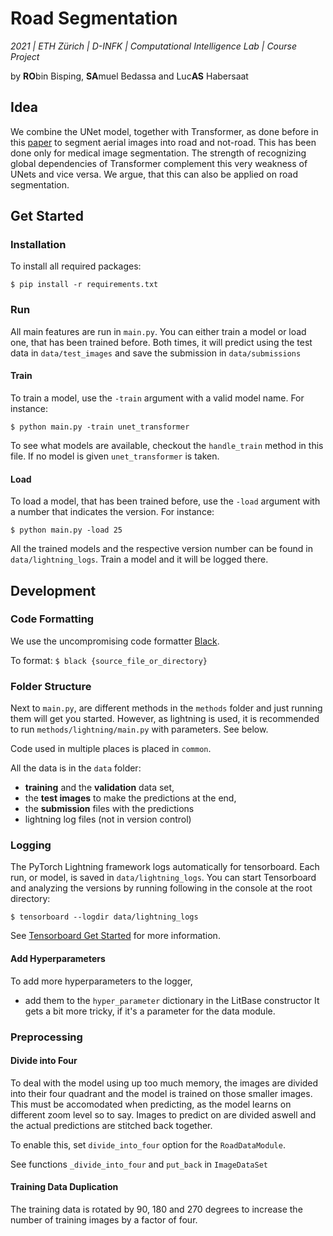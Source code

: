 # Road Segmentation

_2021 | ETH Zürich | D-INFK | Computational Intelligence Lab | Course Project_

by **RO**bin Bisping, **SA**muel Bedassa and Luc**AS** Habersaat

## Idea

We combine the UNet model, together with Transformer, as done before in this [paper](https://arxiv.org/abs/2102.04306)
to segment aerial images into road and not-road. This has been done only for medical image segmentation. The strength of
recognizing global dependencies of Transformer complement this very weakness of UNets and vice versa. We argue, that
this can also be applied on road segmentation.

## Get Started

### Installation

To install all required packages:

```
$ pip install -r requirements.txt
```
### Run

All main features are run in  `main.py`. You can either train a model or load one, that has been trained before. Both
times, it will predict using the test data in `data/test_images` and save the submission in `data/submissions`


#### Train

To train a model, use the `-train` argument with a valid model name. For instance:

```
$ python main.py -train unet_transformer
```

To see what models are available, checkout the `handle_train` method in this file. If no model is
given `unet_transformer` is taken.

#### Load

To load a model, that has been trained before, use the `-load` argument with a number that indicates the version. For
instance:

```
$ python main.py -load 25
```

All the trained models and the respective version number can be found in `data/lightning_logs`. Train a model and it
will be logged there.

## Development

### Code Formatting

We use the uncompromising code formatter [Black](https://github.com/psf/black).

To format: `$ black {source_file_or_directory}`

### Folder Structure

Next to `main.py`, are different methods in the `methods` folder and just running them will get you started. However, as
lightning is used, it is recommended to run `methods/lightning/main.py` with parameters. See below.

Code used in multiple places is placed in `common`.

All the data is in the `data` folder:

* **training** and the **validation** data set,
* the **test images** to make the predictions at the end,
* the **submission** files with the predictions
* lightning log files (not in version control)

### Logging

The PyTorch Lightning framework logs automatically for tensorboard. Each run, or model, is saved
in `data/lightning_logs`. You can start Tensorboard and analyzing the versions by running following in the console at
the root directory:

```
$ tensorboard --logdir data/lightning_logs
```

See [Tensorboard Get Started](https://www.tensorflow.org/tensorboard/get_started) for more information.

#### Add Hyperparameters

To add more hyperparameters to the logger,
- add them to the `hyper_parameter` dictionary in the LitBase constructor It gets a bit more tricky, if it's a parameter
  for the data module.

### Preprocessing

#### Divide into Four

To deal with the model using up too much memory, the images are divided into their four quadrant and the model is
trained on those smaller images. This must be accomodated when predicting, as the model learns on different zoom level
so to say. Images to predict on are divided aswell and the actual predictions are stitched back together.

To enable this, set `divide_into_four` option for the `RoadDataModule`.

See functions `_divide_into_four` and `put_back` in `ImageDataSet`

#### Training Data Duplication
The training data is rotated by 90, 180 and 270 degrees to increase the number of training images by a factor of four.